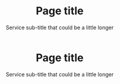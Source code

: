 <body>
  <header class="au-header" role="banner">
    <h1 class="au-header-heading">Page title</h1>
    <span class="au-header-subline">Service sub-title that could be a little longer</span>
  </header>

  <header class="au-header au-header--dark" role="banner">
    <h1 class="au-header-heading">Page title</h1>
    <span class="au-header-subline">Service sub-title that could be a little longer</span>
  </header>
</body>
